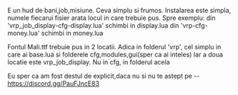 
E un hud de bani,job,misiune. Ceva simplu si frumos.
Instalarea este simpla, numele fiecarui fisier arata locul in care trebuie pus.
Spre exemplu: 
din 'vrp_job_display-cfg-display.lua' schimbi in display.lua
din 'vrp-cfg-money.lua' schimbi in money.lua

Fontul Mali.ttf trebuie pus in 2 locatii. Adica in folderul 'vrp', cel simplu in care ai base.lua si folderele cfg,modules,gui(sper ca ai inteles)
Iar a doua locatie este vrp_job_display. Nu in cfg, in folderul acela

Eu sper ca am fost destul de explicit,daca nu si nu te astept pe -- https://discord.gg/PauFJncE83
